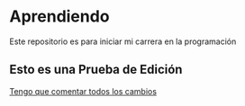 # Aprendiendo
Este repositorio es para iniciar mi carrera en la programación
<h2> Esto es una Prueba de Edición </h2>
<u>Tengo que comentar todos los cambios </u>
